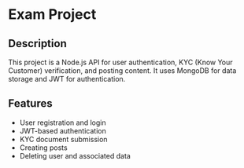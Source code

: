 # Exam Project

## Description

This project is a Node.js API for user authentication, KYC (Know Your Customer) verification, and posting content. It uses MongoDB for data storage and JWT for authentication.

## Features

- User registration and login
- JWT-based authentication
- KYC document submission
- Creating posts
- Deleting user and associated data

